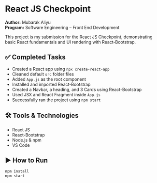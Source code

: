 # React JS Checkpoint
**Author:** Mubarak Aliyu  
**Program:** Software Engineering – Front End Development

This project is my submission for the React JS Checkpoint, demonstrating basic React fundamentals and UI rendering with React-Bootstrap.

## ✅ Completed Tasks
- Created a React app using `npx create-react-app`
- Cleaned default `src` folder files
- Added `App.js` as the root component
- Installed and imported React-Bootstrap
- Created a Navbar, a heading, and 3 Cards using React-Bootstrap
- Used JSX and React Fragment inside `App.js`
- Successfully ran the project using `npm start`

## 🛠️ Tools & Technologies
- React JS
- React-Bootstrap
- Node.js & npm
- VS Code

## ▶️ How to Run
```bash
npm install
npm start
